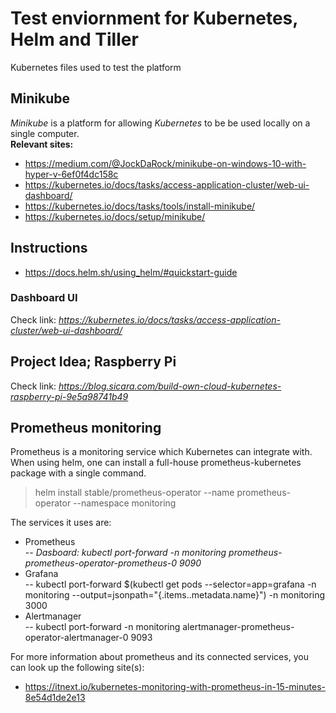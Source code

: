 # Test enviornment for Kubernetes, Helm and Tiller  
Kubernetes files used to test the platform  
  
## Minikube  
_Minikube_ is a platform for allowing _Kubernetes_ to be be used locally on a single computer.  
__Relevant sites:__  
  
- https://medium.com/@JockDaRock/minikube-on-windows-10-with-hyper-v-6ef0f4dc158c  
- https://kubernetes.io/docs/tasks/access-application-cluster/web-ui-dashboard/  
- https://kubernetes.io/docs/tasks/tools/install-minikube/  
- https://kubernetes.io/docs/setup/minikube/  
  
## Instructions  
- https://docs.helm.sh/using_helm/#quickstart-guide    
  
### Dashboard UI  
Check link: _https://kubernetes.io/docs/tasks/access-application-cluster/web-ui-dashboard/_  
      
## Project Idea; Raspberry Pi  
Check link: _https://blog.sicara.com/build-own-cloud-kubernetes-raspberry-pi-9e5a98741b49_  
  
## Prometheus monitoring  
Prometheus is a monitoring service which Kubernetes can integrate with. When using helm, one can install a full-house prometheus-kubernetes package with a single command.  
> helm install stable/prometheus-operator --name prometheus-operator --namespace monitoring  
  
The services it uses are:  
- Prometheus  
-- _Dasboard: kubectl port-forward -n monitoring prometheus-prometheus-operator-prometheus-0 9090_  
- Grafana  
-- kubectl port-forward $(kubectl get  pods --selector=app=grafana -n  monitoring --output=jsonpath="{.items..metadata.name}") -n monitoring  3000  
- Alertmanager  
-- kubectl port-forward -n monitoring alertmanager-prometheus-operator-alertmanager-0 9093  
  
For more information about prometheus and its connected services, you can look up the following site(s):  
- https://itnext.io/kubernetes-monitoring-with-prometheus-in-15-minutes-8e54d1de2e13  
  

